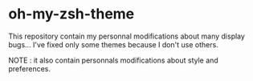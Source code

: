 # oh-my-zsh-theme
This repository contain my personnal modifications about many display bugs...
I've fixed only some themes because I don't use others.

NOTE : it also contain personnals modifications about style and preferences.
